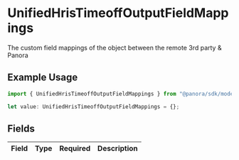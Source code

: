 # UnifiedHrisTimeoffOutputFieldMappings

The custom field mappings of the object between the remote 3rd party & Panora

## Example Usage

```typescript
import { UnifiedHrisTimeoffOutputFieldMappings } from "@panora/sdk/models/components";

let value: UnifiedHrisTimeoffOutputFieldMappings = {};
```

## Fields

| Field       | Type        | Required    | Description |
| ----------- | ----------- | ----------- | ----------- |